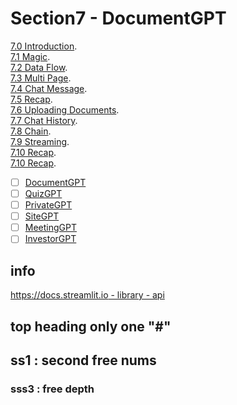 # Section7 - DocumentGPT

[7.0 Introduction](./0700-Introduction.py).  
[7.1 Magic](./0701-Magic.py).  
[7.2 Data Flow](./0702-DataFlow.py).  
[7.3 Multi Page](./0703-MultiPage.py).  
[7.4 Chat Message](./0704-ChatMessage.py).  
[7.5 Recap](./0705-Recap.py).  
[7.6 Uploading Documents](./0706-UploadingDocuments.py).  
[7.7 Chat History](./0707-ChatHistory.py).  
[7.8 Chain](./0708-Chain.py).  
[7.9 Streaming](./0709Streaming.py).  
[7.10 Recap](./0710-Recap.py).  
[7.10 Recap](./0710-Recap.py).  

- [ ] [DocumentGPT](./files/01_DocumentGPT.py)
- [ ] [QuizGPT](./files/02_QuizGPT.py)
- [ ] [PrivateGPT](./files/03_PrivateGPT.py)
- [ ] [SiteGPT](./files/04_SiteGPT.py)
- [ ] [MeetingGPT](./files/05_MeetingGPT.py)
- [ ] [InvestorGPT](./files/06_InvestorGPT.py)

## info

[https://docs.streamlit.io - library - api](https://docs.streamlit.io/library/api-reference)

## top heading only one "#"

## ss1 : second free nums

### sss3 : free depth
